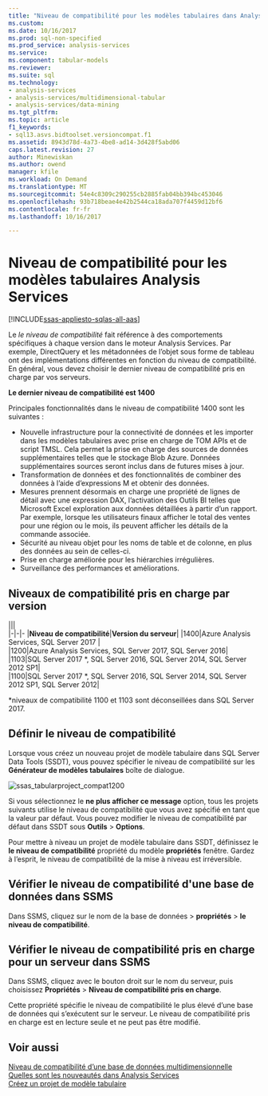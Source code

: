 ```yaml
---
title: "Niveau de compatibilité pour les modèles tabulaires dans Analysis Services | Documents Microsoft"
ms.custom: 
ms.date: 10/16/2017
ms.prod: sql-non-specified
ms.prod_service: analysis-services
ms.service: 
ms.component: tabular-models
ms.reviewer: 
ms.suite: sql
ms.technology:
- analysis-services
- analysis-services/multidimensional-tabular
- analysis-services/data-mining
ms.tgt_pltfrm: 
ms.topic: article
f1_keywords:
- sql13.asvs.bidtoolset.versioncompat.f1
ms.assetid: 8943d78d-4a73-4be8-ad14-3d428f5abd06
caps.latest.revision: 27
author: Minewiskan
ms.author: owend
manager: kfile
ms.workload: On Demand
ms.translationtype: MT
ms.sourcegitcommit: 54e4c8309c290255cb2885fab04bb394bc453046
ms.openlocfilehash: 93b718beae4e42b2544ca18ada707f4459d12bf6
ms.contentlocale: fr-fr
ms.lasthandoff: 10/16/2017

---
```

# <a name="compatibility-level-for-analysis-services-tabular-models"></a>Niveau de compatibilité pour les modèles tabulaires Analysis Services
[!INCLUDE[ssas-appliesto-sqlas-all-aas](../../includes/ssas-appliesto-sqlas-all-aas.md)]

  Le *le niveau de compatibilité* fait référence à des comportements spécifiques à chaque version dans le moteur Analysis Services. Par exemple, DirectQuery et les métadonnées de l’objet sous forme de tableau ont des implémentations différentes en fonction du niveau de compatibilité. En général, vous devez choisir le dernier niveau de compatibilité pris en charge par vos serveurs.

  **Le dernier niveau de compatibilité est 1400** 
  
Principales fonctionnalités dans le niveau de compatibilité 1400 sont les suivantes :

*  Nouvelle infrastructure pour la connectivité de données et les importer dans les modèles tabulaires avec prise en charge de TOM APIs et de script TMSL. Cela permet la prise en charge des sources de données supplémentaires telles que le stockage Blob Azure. Données supplémentaires sources seront inclus dans de futures mises à jour.
*  Transformation de données et des fonctionnalités de combiner des données à l’aide d’expressions M et obtenir des données.
*  Mesures prennent désormais en charge une propriété de lignes de détail avec une expression DAX, l’activation des Outils BI telles que Microsoft Excel exploration aux données détaillées à partir d’un rapport. Par exemple, lorsque les utilisateurs finaux afficher le total des ventes pour une région ou le mois, ils peuvent afficher les détails de la commande associée. 
*  Sécurité au niveau objet pour les noms de table et de colonne, en plus des données au sein de celles-ci.
*  Prise en charge améliorée pour les hiérarchies irrégulières.
*  Surveillance des performances et améliorations.

  
## <a name="supported-compatibility-levels-by-version"></a>Niveaux de compatibilité pris en charge par version
  
|||  
|-|-|- 
|**Niveau de compatibilité**|**Version du serveur**| 
|1400|Azure Analysis Services, SQL Server 2017 |  
|1200|Azure Analysis Services, SQL Server 2017, SQL Server 2016| 
|1103|SQL Server 2017 *, SQL Server 2016, SQL Server 2014, SQL Server 2012 SP1|  
|1100|SQL Server 2017 *, SQL Server 2016, SQL Server 2014, SQL Server 2012 SP1, SQL Server 2012| 

\*niveaux de compatibilité 1100 et 1103 sont déconseillées dans SQL Server 2017.
  
## <a name="set-compatibility-level"></a>Définir le niveau de compatibilité 
 Lorsque vous créez un nouveau projet de modèle tabulaire dans SQL Server Data Tools (SSDT), vous pouvez spécifier le niveau de compatibilité sur les **Générateur de modèles tabulaires** boîte de dialogue. 
  
 ![ssas_tabularproject_compat1200](../../analysis-services/tabular-models/media/ssas-tabularproject-compat1200.png)  
  
 Si vous sélectionnez le **ne plus afficher ce message** option, tous les projets suivants utilise le niveau de compatibilité que vous avez spécifié en tant que la valeur par défaut. Vous pouvez modifier le niveau de compatibilité par défaut dans SSDT sous **Outils** > **Options**.  
  
 Pour mettre à niveau un projet de modèle tabulaire dans SSDT, définissez le **le niveau de compatibilité** propriété du modèle **propriétés** fenêtre. Gardez à l’esprit, le niveau de compatibilité de la mise à niveau est irréversible.
  
## <a name="check-compatibility-level-for-a-database-in-ssms"></a>Vérifier le niveau de compatibilité d'une base de données dans SSMS  
 Dans SSMS, cliquez sur le nom de la base de données > **propriétés** > **le niveau de compatibilité**.  
  
## <a name="check-supported-compatibility-level-for-a-server-in-ssms"></a>Vérifier le niveau de compatibilité pris en charge pour un serveur dans SSMS  
 Dans SSMS, cliquez avec le bouton droit sur le nom du serveur, puis choisissez **Propriétés** > **Niveau de compatibilité pris en charge**.  
  
 Cette propriété spécifie le niveau de compatibilité le plus élevé d’une base de données qui s’exécutent sur le serveur. Le niveau de compatibilité pris en charge est en lecture seule et ne peut pas être modifié.  
  
## <a name="see-also"></a>Voir aussi  
 [Niveau de compatibilité d’une base de données multidimensionnelle](../../analysis-services/multidimensional-models/compatibility-level-of-a-multidimensional-database-analysis-services.md)   
 [Quelles sont les nouveautés dans Analysis Services](../../analysis-services/what-s-new-in-analysis-services.md)   
 [Créez un projet de modèle tabulaire](../../analysis-services/tabular-models/create-a-new-tabular-model-project-analysis-services.md)  
  
  

